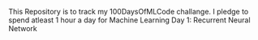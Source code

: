 This Repository is to track my 100DaysOfMLCode challange. I pledge to spend atleast 1 hour a day for Machine Learning
Day 1: Recurrent Neural Network

